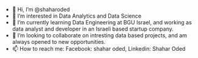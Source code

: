 - 👋 Hi, I’m @shaharoded
- 👀 I’m interested in Data Analytics and Data Science
- 🌱 I’m currently learning Data Engineering at BGU Israel, and working as data analyst and developer in an Israeli based startup company.
- 💞️ I’m looking to collaborate on intresting data based projects, and am always opened to new opportunities.
- 📫 How to reach me: Facebook: shahar oded, Linkedin: Shahar Oded

<!---
shaharoded/shaharoded is a ✨ special ✨ repository because its `README.md` (this file) appears on your GitHub profile.
You can click the Preview link to take a look at your changes.
--->
